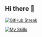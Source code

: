 ## Hi there 👋

<!--
**ductruonghoc/ductruonghoc** is a ✨ _special_ ✨ repository because its `README.md` (this file) appears on your GitHub profile.

Here are some ideas to get you started:

- 🔭 I’m currently working on Hehe
- 🌱 I’m currently learning Information Technology at HCMUS
- 👯 I’m looking to collaborate on Haha
- 🤔 I’m looking for help with Huhu
- 💬 Ask me about anything
- 📫 How to reach me: https://www.facebook.com/duckongu666/
- 😄 Pronouns: Boss
- ⚡ Fun fact: Handsome
-->

[![GitHub Streak](https://streak-stats.demolab.com/?user=ductruonghoc)](https://git.io/streak-stats)

[![My Skills](https://skillicons.dev/icons?i=js,html,css,c,cs,cpp,docker,dotnet,gcp,git,github,githubactions,gmail,go,heroku,md,mysql,nextjs,nodejs,notion,npm,postgres,postman,py,react,redux,stackoverflow,sublime,sklearn,selenium,svg,ts,twitter,ubuntu,vercel,visualstudio,vscode,wordpress)](https://skillicons.dev)
